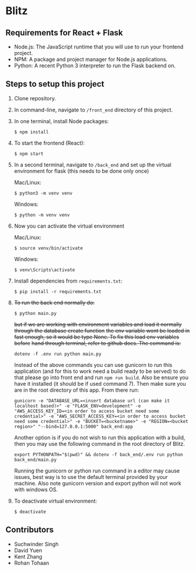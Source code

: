 # Blitz

## Requirements for React + Flask

- Node.js: The JavaScript runtime that you will use to run your frontend project.
- NPM: A package and project manager for Node.js applications.
- Python: A recent Python 3 interpreter to run the Flask backend on.

## Steps to setup this project
1.  Clone repository.

2.  In command-line, navigate to `/front_end` directory of this project.

3.  In one terminal, install Node packages:
    ```
    $ npm install
    ```

4.  To start the frontend (React):
    ```
    $ npm start
    ```

5.  In a second terminal, navigate to `/back_end` and set up the virtual environment for flask (this needs to be done only once)
    
    Mac/Linux:
    ```
    $ python3 -m venv venv
    ```
    Windows:
    ```
    $ python -m venv venv
    ```
    
6.  Now you can activate the virtual environment
    
    Mac/Linux:
    ```
    $ source venv/bin/activate
    ```
    Windows:
    ```
    $ venv\Scripts\activate
    ```

7.  Install dependencies from `requirements.txt`:
    ```
    $ pip install -r requirements.txt
    ```
    
8.  ~~To run the back end normally do:~~
    ```
    $ python main.py
    ``` 
    ~~but if we are working with environment variables and load it normally through the database create function~~
    ~~the env variable wont be loaded in fast enough, so it would be type None. To fix this load env variables before~~
    ~~hand through terminal, refer to github docs. The command is:~~
    ```
    dotenv -f .env run python main.py
    ```
    Instead of the above commands you can use gunicorn to run this application (and for this to work need a build ready to be served) to do that please go into front end and run ```npm run build```. Also be ensure you have it installed (it should be if used command 7).
    Then make sure you are in the root directory of this app. From there run:
    ```
    gunicorn -e "DATABASE_URL=<insert database url (can make it localhost based)>" -e "FLASK_ENV=development" -e "AWS_ACCESS_KEY_ID=<in order to access bucket need some credential>" -e "AWS_SECRET_ACCESS_KEY=<in order to access bucket need some credential>" -e "BUCKET=<bucketname>" -e "REGION=<bucket region>" "--bind=127.0.0.1:5000" back_end:app
    ```
    Another option is if you do not wish to run this application with a build, then you may use the following command in the root directory of Blitz. 
    ```
    export PYTHONPATH="$(pwd)" && dotenv -f back_end/.env run python back_end/main.py
    ``` 
    Running the gunicorn or python run command in a editor may cause issues, best way is to use the default terminal provided by your machine. Also note gunicorn version and 
    export python will not work with windows OS.

9. To deactivate virtual environment:
    ```
    $ deactivate
    ```

## Contributors
- Suchwinder Singh
- David Yuen
- Kent Zhang
- Rohan Tohaan
